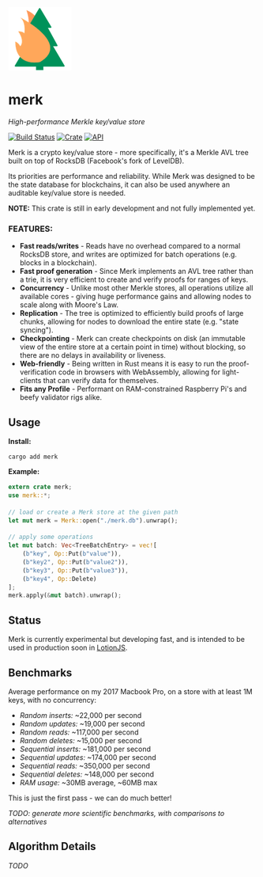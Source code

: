 ![](./merk.png)
# merk

*High-performance Merkle key/value store*

[![Build Status](https://travis-ci.org/nomic-io/merk.svg?branch=master)](https://travis-ci.org/nomic-io/merk)
[![Crate](https://img.shields.io/crates/v/merk.svg)](https://crates.io/crates/merk)
[![API](https://docs.rs/merk/badge.svg)](https://docs.rs/merk)

Merk is a crypto key/value store - more specifically, it's a Merkle AVL tree built on top of RocksDB (Facebook's fork of LevelDB).

Its priorities are performance and reliability. While Merk was designed to be the state database for blockchains, it can also be used anywhere an auditable key/value store is needed.

**NOTE:** This crate is still in early development and not fully implemented yet.

### FEATURES:
- **Fast reads/writes** - Reads have no overhead compared to a normal RocksDB store, and writes are optimized for batch operations (e.g. blocks in a blockchain).
- **Fast proof generation** - Since Merk implements an AVL tree rather than a trie, it is very efficient to create and verify proofs for ranges of keys.
- **Concurrency** - Unlike most other Merkle stores, all operations utilize all available cores - giving huge performance gains and allowing nodes to scale along with Moore's Law.
- **Replication** - The tree is optimized to efficiently build proofs of large chunks, allowing for nodes to download the entire state (e.g. "state syncing").
- **Checkpointing** - Merk can create checkpoints on disk (an immutable view of the entire store at a certain point in time) without blocking, so there are no delays in availability or liveness.
- **Web-friendly** - Being written in Rust means it is easy to run the proof-verification code in browsers with WebAssembly, allowing for light-clients that can verify data for themselves.
- **Fits any Profile** - Performant on RAM-constrained Raspberry Pi's and beefy validator rigs alike.

## Usage

**Install:**
```
cargo add merk
```

**Example:**
```rust
extern crate merk;
use merk::*;

// load or create a Merk store at the given path
let mut merk = Merk::open("./merk.db").unwrap();

// apply some operations
let mut batch: Vec<TreeBatchEntry> = vec![
    (b"key", Op::Put(b"value")),
    (b"key2", Op::Put(b"value2")),
    (b"key3", Op::Put(b"value3")),
    (b"key4", Op::Delete)
];
merk.apply(&mut batch).unwrap();
```

## Status

Merk is currently experimental but developing fast, and is intended to be used in production soon in [LotionJS](https://github.com/nomic-io/lotion).

## Benchmarks

Average performance on my 2017 Macbook Pro, on a store with at least 1M keys, with no concurrency:
- *Random inserts:* ~22,000 per second
- *Random updates:* ~19,000 per second
- *Random reads:* ~117,000 per second
- *Random deletes:* ~15,000 per second
- *Sequential inserts:* ~181,000 per second
- *Sequential updates:* ~174,000 per second
- *Sequential reads:* ~350,000 per second
- *Sequential deletes:* ~148,000 per second
- *RAM usage:* ~30MB average, ~60MB max

This is just the first pass - we can do much better!

*TODO: generate more scientific benchmarks, with comparisons to alternatives*

## Algorithm Details

*TODO*

